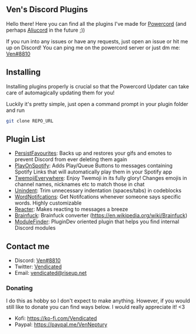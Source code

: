 ## Ven's Discord Plugins

Hello there! Here you can find all the plugins I've made for [Powercord](https://powercord.dev/) (and perhaps [Aliucord](https://github.com/Aliucord/Aliucord) in the future ;))

If you run into any issues or have any requests, just open an issue or hit me up on Discord! 
You can ping me on the powercord server or just dm me: [Ven#8810](https://discord.com/users/343383572805058560)

## Installing

Installing plugins properly is crucial so that the Powercord Updater can take care of automagically updating them for you!

Luckily it's pretty simple, just open a command prompt in your plugin folder and run
```sh
git clone REPO_URL
```

## Plugin List

- [PersistFavourites](https://github.com/VenPlugs/PersistFavourites): Backs up and restores your gifs and emotes to prevent Discord from ever deleting them again
- [PlayOnSpotify](https://github.com/VenPlugs/PowercordPlayOnSpotify): Adds Play/Queue Buttons to messages containing Spotify Links that will automatically play them in your Spotify app
- [TwemojiEverywhere](https://github.com/VenPlugs/PowercordTwemojiEverywhere): Enjoy Twemoji in its fully glory! Changes emojis in channel names, nicknames etc to match those in chat
- [Unindent](https://github.com/VenPlugs/Unindent): Trim unnecessary indentation (spaces/tabs) in codeblocks
- [WordNotifcations](https://github.com/VenPlugs/PowercordWordNotifications): Get Notifcations whenever someone says specific words. Highly customizable
- [Reacter](https://github.com/VenPlugs/PowercordReacter): Makes reacting to messages a breeze
- [Brainfuck](https://github.com/VenPlugs/powercord-brainfuck): Brainfuck converter (https://en.wikipedia.org/wiki/Brainfuck)
- [ModuleFinder](https://github.com/VenPlugs/PowercordModuleFinder): PluginDev oriented plugin that helps you find internal Discord modules 

## Contact me

- Discord: [Ven#8810](https://discord.com/users/343383572805058560)
- Twitter: [Vendicated](https://twitter.com/Vendicated)
- Email: [vendicated@riseup.net](mailto:Vendicated%20&lt;vendicated@riseup.net&gt;)

### Donating
I do this as hobby so I don't expect to make anything. However, if you would still like to donate you can find ways below. I would really appreciate it! <3

- Kofi: https://ko-fi.com/Vendicated
- Paypal: https://paypal.me/VenNeptury
